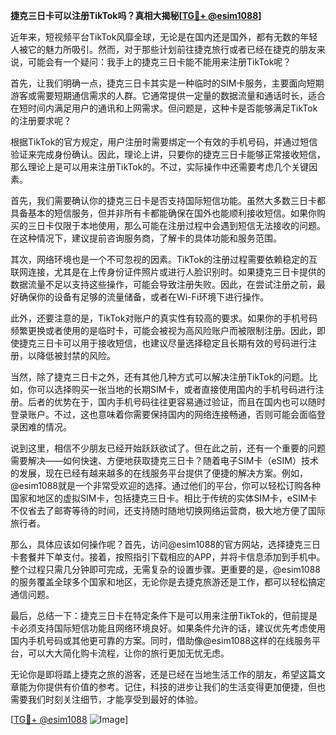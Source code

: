 **捷克三日卡可以注册TikTok吗？真相大揭秘[[TG💪+ @esim1088](https://t.me/s/esim1088)]**

近年来，短视频平台TikTok风靡全球，无论是在国内还是国外，都有无数的年轻人被它的魅力所吸引。然而，对于那些计划前往捷克旅行或者已经在捷克的朋友来说，可能会有一个疑问：我手上的捷克三日卡能不能用来注册TikTok呢？

首先，让我们明确一点，捷克三日卡其实是一种临时的SIM卡服务，主要面向短期游客或需要短期通信需求的人群。它通常提供一定量的数据流量和通话时长，适合在短时间内满足用户的通讯和上网需求。但问题是，这种卡是否能够满足TikTok的注册要求呢？

根据TikTok的官方规定，用户注册时需要绑定一个有效的手机号码，并通过短信验证来完成身份确认。因此，理论上讲，只要你的捷克三日卡能够正常接收短信，那么理论上是可以用来注册TikTok的。不过，实际操作中还需要考虑几个关键因素。

首先，我们需要确认你的捷克三日卡是否支持国际短信功能。虽然大多数三日卡都具备基本的短信服务，但并非所有卡都能确保在国外也能顺利接收短信。如果你购买的三日卡仅限于本地使用，那么可能在注册过程中会遇到短信无法接收的问题。在这种情况下，建议提前咨询服务商，了解卡的具体功能和服务范围。

其次，网络环境也是一个不可忽视的因素。TikTok的注册过程需要依赖稳定的互联网连接，尤其是在上传身份证件照片或进行人脸识别时。如果捷克三日卡提供的数据流量不足以支持这些操作，可能会导致注册失败。因此，在尝试注册之前，最好确保你的设备有足够的流量储备，或者在Wi-Fi环境下进行操作。

此外，还要注意的是，TikTok对账户的真实性有较高的要求。如果你的手机号码频繁更换或者使用的是临时卡，可能会被视为高风险账户而被限制注册。因此，即使捷克三日卡可以用于接收短信，也建议尽量选择稳定且长期有效的号码进行注册，以降低被封禁的风险。

当然，除了捷克三日卡之外，还有其他几种方式可以解决注册TikTok的问题。比如，你可以选择购买一张当地的长期SIM卡，或者直接使用国内的手机号码进行注册。后者的优势在于，国内手机号码往往更容易通过验证，而且在国内也可以随时登录账户。不过，这也意味着你需要保持国内的网络连接畅通，否则可能会面临登录困难的情况。

说到这里，相信不少朋友已经开始跃跃欲试了。但在此之前，还有一个重要的问题需要解决——如何快速、方便地获取捷克三日卡？随着电子SIM卡（eSIM）技术的发展，现在已经有越来越多的在线服务平台提供了便捷的解决方案。例如，@esim1088就是一个非常受欢迎的选择。通过他们的平台，你可以轻松订购各种国家和地区的虚拟SIM卡，包括捷克三日卡。相比于传统的实体SIM卡，eSIM卡不仅省去了邮寄等待的时间，还支持随时随地切换网络运营商，极大地方便了国际旅行者。

那么，具体应该如何操作呢？首先，访问@esim1088的官方网站，选择捷克三日卡套餐并下单支付。接着，按照指引下载相应的APP，并将卡信息添加到手机中。整个过程只需几分钟即可完成，无需复杂的设置步骤。更重要的是，@esim1088的服务覆盖全球多个国家和地区，无论你是去捷克旅游还是工作，都可以轻松搞定通信问题。

最后，总结一下：捷克三日卡在特定条件下是可以用来注册TikTok的，但前提是卡必须支持国际短信功能且网络环境良好。如果条件允许的话，建议优先考虑使用国内手机号码或其他更可靠的方案。同时，借助像@esim1088这样的在线服务平台，可以大大简化购卡流程，让你的旅行更加无忧无虑。

无论你是即将踏上捷克之旅的游客，还是已经在当地生活工作的朋友，希望这篇文章能为你提供有价值的参考。记住，科技的进步让我们的生活变得更加便捷，但也需要我们时刻关注细节，才能享受到最好的体验。

[[TG💪+ @esim1088](https://t.me/s/esim1088) ![Image](https://i.postimg.cc/4NQfJmqS/Snipaste-2025-05-13-00-14-12.png)]